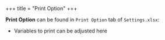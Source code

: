 +++
title = "Print Option"
+++

**Print Option** can be found in `Print Option` tab of `Settings.xlsx`:
   -  Variables to print can be adjusted here
